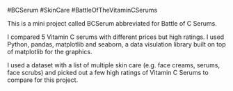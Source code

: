 #BCSerum #SkinCare #BattleOfTheVitaminCSerums

This is a mini project called BCSerum abbreviated for Battle of C Serums.

I compared 5 Vitamin C serums with different prices but high ratings. I used Python, pandas, matplotlib and seaborn, a data visulation library built on top of matplotlib for the graphics.

I used a dataset with a list of multiple skin care (e.g. face creams, serums, face scrubs) and picked out a few high ratings of Vitamin C Serums to compare for this project.